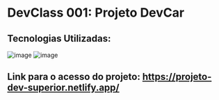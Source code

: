 # DevClass 001: Projeto DevCar

## Tecnologias Utilizadas:
![image](https://img.shields.io/badge/HTML5-E34F26?style=for-the-badge&logo=html5&logoColor=white)
![image](https://img.shields.io/badge/CSS3-1572B6?style=for-the-badge&logo=css3&logoColor=white)

## Link para o acesso do projeto: https://projeto-dev-superior.netlify.app/
